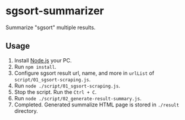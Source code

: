 # sgsort-summarizer
Summarize "sgsort" multiple results.

## Usage
1. Install [Node.js](https://nodejs.org/ja/) your PC.
2. Run `npm install`.
3. Configure sgsort result url, name, and more in `urlList` of `script/01_sgsort-scraping.js`.
4. Run `node ./script/01_sgsort-scraping.js`.
5. Stop the script. Run the `Ctrl + C`.
6. Run `node ./script/02_generate-result-summary.js`.
7. Completed. Generated summalize HTML page is stored in `./result` directory.
